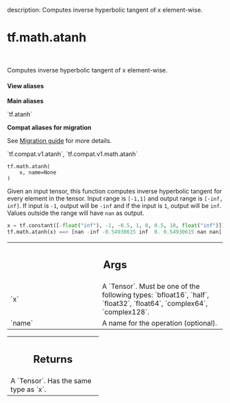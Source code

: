 description: Computes inverse hyperbolic tangent of x element-wise.

<div itemscope itemtype="http://developers.google.com/ReferenceObject">
<meta itemprop="name" content="tf.math.atanh" />
<meta itemprop="path" content="Stable" />
</div>

# tf.math.atanh

<!-- Insert buttons and diff -->

<table class="tfo-notebook-buttons tfo-api nocontent" align="left">

</table>



Computes inverse hyperbolic tangent of x element-wise.

<section class="expandable">
  <h4 class="showalways">View aliases</h4>
  <p>
<b>Main aliases</b>
<p>`tf.atanh`</p>

<b>Compat aliases for migration</b>
<p>See
<a href="https://www.tensorflow.org/guide/migrate">Migration guide</a> for
more details.</p>
<p>`tf.compat.v1.atanh`, `tf.compat.v1.math.atanh`</p>
</p>
</section>

<pre class="devsite-click-to-copy prettyprint lang-py tfo-signature-link">
<code>tf.math.atanh(
    x, name=None
)
</code></pre>



<!-- Placeholder for "Used in" -->

  Given an input tensor, this function computes inverse hyperbolic tangent
  for every element in the tensor. Input range is `[-1,1]` and output range is
  `[-inf, inf]`. If input is `-1`, output will be `-inf` and if the
  input is `1`, output will be `inf`. Values outside the range will have
  `nan` as output.

  ```python
  x = tf.constant([-float("inf"), -1, -0.5, 1, 0, 0.5, 10, float("inf")])
  tf.math.atanh(x) ==> [nan -inf -0.54930615 inf  0. 0.54930615 nan nan]
  ```

<!-- Tabular view -->
 <table class="responsive fixed orange">
<colgroup><col width="214px"><col></colgroup>
<tr><th colspan="2"><h2 class="add-link">Args</h2></th></tr>

<tr>
<td>
`x`
</td>
<td>
A `Tensor`. Must be one of the following types: `bfloat16`, `half`, `float32`, `float64`, `complex64`, `complex128`.
</td>
</tr><tr>
<td>
`name`
</td>
<td>
A name for the operation (optional).
</td>
</tr>
</table>



<!-- Tabular view -->
 <table class="responsive fixed orange">
<colgroup><col width="214px"><col></colgroup>
<tr><th colspan="2"><h2 class="add-link">Returns</h2></th></tr>
<tr class="alt">
<td colspan="2">
A `Tensor`. Has the same type as `x`.
</td>
</tr>

</table>

